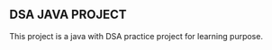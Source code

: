   DSA JAVA PROJECT
  -----------------
  
  This project is a java with DSA practice project for learning purpose. 
  